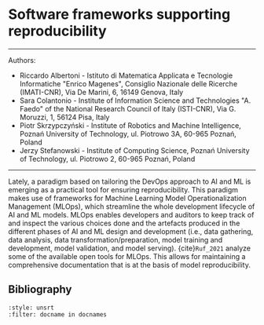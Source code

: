 # Software frameworks supporting reproducibility 


---
Authors:
- Riccardo Albertoni - Istituto di Matematica Applicata e Tecnologie Informatiche "Enrico Magenes", Consiglio Nazionale delle Ricerche (IMATI-CNR), Via De Marini, 6, 16149 Genova, Italy
- Sara Colantonio - Institute of Information Science and Technologies "A. Faedo" of the National Research Council of Italy (ISTI-CNR), Via G. Moruzzi, 1, 56124 Pisa, Italy
- Piotr Skrzypczyński - Institute of Robotics and Machine Intelligence,
Poznań University of Technology, ul. Piotrowo 3A, 60-965 Poznań, Poland
- Jerzy Stefanowski - Institute of Computing Science, Poznań University of Technology, ul. Piotrowo 2, 60-965 Poznań, Poland
---


Lately, a paradigm based on tailoring the DevOps approach to AI and ML
is emerging as a practical tool for ensuring reproducibility. This
paradigm makes use of frameworks for Machine Learning Model
Operationalization Management (MLOps), which streamline the whole
development lifecycle of AI and ML models. MLOps enables developers and
auditors to keep track of and inspect the various choices done and the
artefacts produced in the different phases of AI and ML design and
development (i.e., data gathering, data analysis, data
transformation/preparation, model training and development, model
validation, and model serving). {cite}`Ruf_2021` analyze some of the
available open tools for MLOps. This allows for maintaining a
comprehensive documentation that is at the basis of model
reproducibility.

## Bibliography

```{bibliography}
:style: unsrt
:filter: docname in docnames
```
